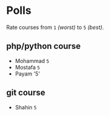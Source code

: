 # Polls

Rate courses from `1` _(worst)_ to `5` _(best)_.

## php/python course

- Mohammad `5`
- Mostafa `5`
- Payam '5'

## git course

- Shahin `5`

